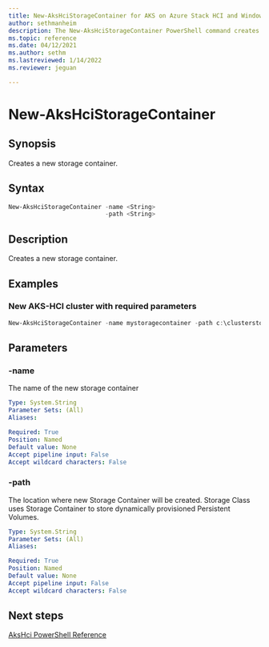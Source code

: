 ```yaml
---
title: New-AksHciStorageContainer for AKS on Azure Stack HCI and Windows Server
author: sethmanheim
description: The New-AksHciStorageContainer PowerShell command creates a new storage container.
ms.topic: reference
ms.date: 04/12/2021
ms.author: sethm 
ms.lastreviewed: 1/14/2022
ms.reviewer: jeguan

---
```


# New-AksHciStorageContainer

## Synopsis
Creates a new storage container.

## Syntax

```powershell
New-AksHciStorageContainer -name <String>
                           -path <String>          
```

## Description

Creates a new storage container.

## Examples

### New AKS-HCI cluster with required parameters

```powershell
New-AksHciStorageContainer -name mystoragecontainer -path c:\clusterstorage\volume1
```

## Parameters

### -name
The name of the new storage container

```yaml
Type: System.String
Parameter Sets: (All)
Aliases:

Required: True
Position: Named
Default value: None
Accept pipeline input: False
Accept wildcard characters: False
```

### -path
The location where new Storage Container will be created. Storage Class uses Storage Container to store dynamically provisioned Persistent Volumes.

```yaml
Type: System.String
Parameter Sets: (All)
Aliases:

Required: True
Position: Named
Default value: None
Accept pipeline input: False
Accept wildcard characters: False
```
## Next steps

[AksHci PowerShell Reference](index.md)
